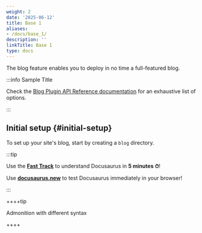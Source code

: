 ```yaml
---
weight: 2
date: '2025-06-12'
title: Base 1
aliases:
- /docs/base_1/
description: ''
linkTitle: Base 1
type: docs
---
```


The blog feature enables you to deploy in no time a full-featured blog.

:::info Sample Title

Check the [Blog Plugin API Reference documentation](./api/plugins/plugin-content-blog.md) for an exhaustive list of options.

:::

## Initial setup {#initial-setup}

To set up your site's blog, start by creating a `blog` directory.

:::tip

Use the **[Fast Track](introduction.md#fast-track)** to understand Docusaurus in **5 minutes ⏱**!

Use **[docusaurus.new](https://docusaurus.new)** to test Docusaurus immediately in your browser!

:::

++++tip

Admonition with different syntax

++++
